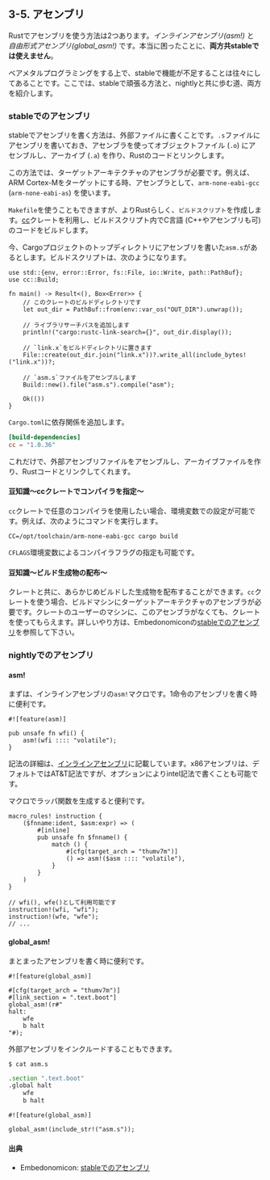 ## 3-5. アセンブリ

Rustでアセンブリを使う方法は2つあります。*インラインアセンブリ(asm!)* と *自由形式アセンブリ(global_asm!)* です。本当に困ったことに、**両方共stableでは使えません**。

ベアメタルプログラミングをする上で、stableで機能が不足することは往々にしてあることです。ここでは、stableで頑張る方法と、nightlyと共に歩む道、両方を紹介します。

### stableでのアセンブリ

stableでアセンブリを書く方法は、外部ファイルに書くことです。`.s`ファイルにアセンブリを書いておき、アセンブラを使ってオブジェクトファイル (`.o`) にアセンブルし、アーカイブ (`.a`) を作り、Rustのコードとリンクします。

この方法では、ターゲットアーキテクチャのアセンブラが必要です。例えば、ARM Cortex-Mをターゲットにする時、アセンブラとして、`arm-none-eabi-gcc` (`arm-none-eabi-as`) を使います。

`Makefile`を使うこともできますが、よりRustらしく、`ビルドスクリプト`を作成します。[cc]クレートを利用し、ビルドスクリプト内でC言語 (C++やアセンブリも可) のコードをビルドします。

[cc]: https://docs.rs/cc/1.0.36/cc/

今、Cargoプロジェクトのトップディレクトリにアセンブリを書いた`asm.s`があるとします。ビルドスクリプトは、次のようになります。

```rust,ignore
use std::{env, error::Error, fs::File, io::Write, path::PathBuf};
use cc::Build;

fn main() -> Result<(), Box<Error>> {
    // このクレートのビルドディレクトリです
    let out_dir = PathBuf::from(env::var_os("OUT_DIR").unwrap());

    // ライブラリサーチパスを追加します
    println!("cargo:rustc-link-search={}", out_dir.display());

    // `link.x`をビルドディレクトリに置きます
    File::create(out_dir.join("link.x"))?.write_all(include_bytes!("link.x"))?;

    // `asm.s`ファイルをアセンブルします
    Build::new().file("asm.s").compile("asm");

    Ok(())
}
```

`Cargo.toml`に依存関係を追加します。

```toml
[build-dependencies]
cc = "1.0.36"
```

これだけで、外部アセンブリファイルをアセンブルし、アーカイブファイルを作り、Rustコードとリンクしてくれます。

#### 豆知識〜ccクレートでコンパイラを指定〜

`cc`クレートで任意のコンパイラを使用したい場合、環境変数での設定が可能です。例えば、次のようにコマンドを実行します。

```
CC=/opt/toolchain/arm-none-eabi-gcc cargo build
```

`CFLAGS`環境変数によるコンパイラフラグの指定も可能です。

#### 豆知識〜ビルド生成物の配布〜

クレートと共に、あらかじめビルドした生成物を配布することができます。`cc`クレートを使う場合、ビルドマシンにターゲットアーキテクチャのアセンブラが必要です。クレートのユーザーのマシンに、このアセンブラがなくても、クレートを使ってもらえます。詳しいやり方は、Embedonomiconの[stableでのアセンブリ]を参照して下さい。

### nightlyでのアセンブリ

#### asm!

まずは、インラインアセンブリの`asm!`マクロです。1命令のアセンブリを書く時に便利です。

```rust,ignore
#![feature(asm)]

pub unsafe fn wfi() {
    asm!(wfi :::: "volatile");
}
```

記法の詳細は、[インラインアセンブリ]に記載しています。x86アセンブリは、デフォルトではAT&T記法ですが、オプションによりintel記法で書くことも可能です。

[インラインアセンブリ]: https://doc.rust-jp.rs/the-rust-programming-language-ja/1.9/book/inline-assembly.html

マクロでラッパ関数を生成すると便利です。

```rust,ignore
macro_rules! instruction {
    ($fnname:ident, $asm:expr) => (
        #[inline]
        pub unsafe fn $fnname() {
            match () {
                #[cfg(target_arch = "thumv7m")]
                () => asm!($asm :::: "volatile"),
            }
        }
    )
}

// wfi(), wfe()として利用可能です
instruction!(wfi, "wfi");
instruction!(wfe, "wfe");
// ...
```

#### global_asm!

まとまったアセンブリを書く時に便利です。

```rust,ignore
#![feature(global_asm)]

#[cfg(target_arch = "thumv7m")]
#[link_section = ".text.boot"]
global_asm!(r#"
halt:
    wfe
    b halt
"#);
```

外部アセンブリをインクルードすることもできます。

```
$ cat asm.s
```

```asm
.section ".text.boot"
.global halt
    wfe
    b halt
```

```rust,ignore
#![feature(global_asm)]

global_asm!(include_str!("asm.s"));
```

#### 出典

- Embedonomicon: [stableでのアセンブリ]

[stableでのアセンブリ]: https://tomoyuki-nakabayashi.github.io/embedonomicon/asm.html